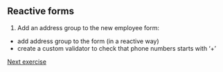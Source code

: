 ## Reactive forms

1. Add an address group to the new employee form:
- add address group to the form (in a reactive way) 
- create a custom validator to check that phone numbers starts with ‘+’

[Next exercise](8-rxjs.md)